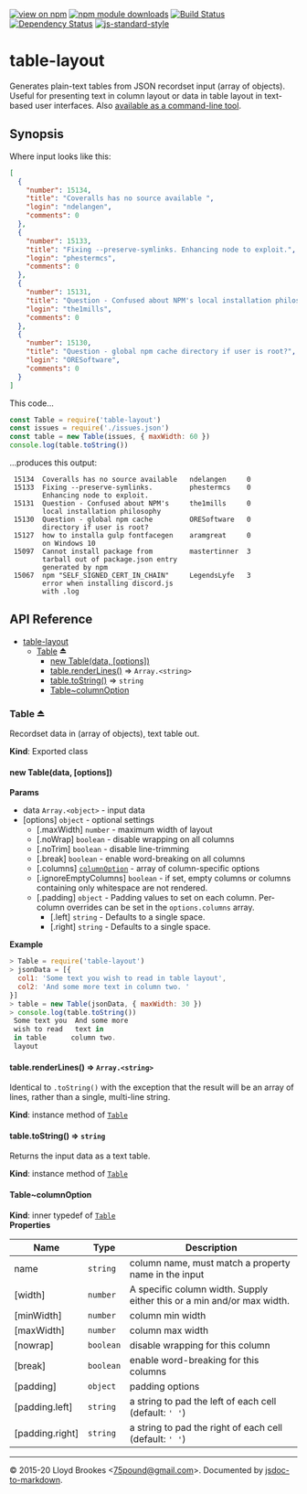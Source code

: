 [![view on npm](http://img.shields.io/npm/v/table-layout.svg)](https://www.npmjs.org/package/table-layout)
[![npm module downloads](http://img.shields.io/npm/dt/table-layout.svg)](https://www.npmjs.org/package/table-layout)
[![Build Status](https://travis-ci.org/75lb/table-layout.svg?branch=master)](https://travis-ci.org/75lb/table-layout)
[![Dependency Status](https://badgen.net/david/dep/75lb/table-layout)](https://david-dm.org/75lb/table-layout)
[![js-standard-style](https://img.shields.io/badge/code%20style-standard-brightgreen.svg)](https://github.com/feross/standard)

# table-layout
Generates plain-text tables from JSON recordset input (array of objects). Useful for presenting text in column layout or data in table layout in text-based user interfaces. Also [available as a command-line tool](https://github.com/75lb/table-layout-cli).

## Synopsis

Where input looks like this:

```json
[
  {
    "number": 15134,
    "title": "Coveralls has no source available ",
    "login": "ndelangen",
    "comments": 0
  },
  {
    "number": 15133,
    "title": "Fixing --preserve-symlinks. Enhancing node to exploit.",
    "login": "phestermcs",
    "comments": 0
  },
  {
    "number": 15131,
    "title": "Question - Confused about NPM's local installation philosophy",
    "login": "the1mills",
    "comments": 0
  },
  {
    "number": 15130,
    "title": "Question - global npm cache directory if user is root?",
    "login": "ORESoftware",
    "comments": 0
  }
]
```

This code...

```js
const Table = require('table-layout')
const issues = require('./issues.json')
const table = new Table(issues, { maxWidth: 60 })
console.log(table.toString())
```

...produces this output:

```
 15134  Coveralls has no source available   ndelangen     0
 15133  Fixing --preserve-symlinks.         phestermcs    0
        Enhancing node to exploit.
 15131  Question - Confused about NPM's     the1mills     0
        local installation philosophy
 15130  Question - global npm cache         ORESoftware   0
        directory if user is root?
 15127  how to installa gulp fontfacegen    aramgreat     0
        on Windows 10
 15097  Cannot install package from         mastertinner  3
        tarball out of package.json entry
        generated by npm
 15067  npm "SELF_SIGNED_CERT_IN_CHAIN"     LegendsLyfe   3
        error when installing discord.js
        with .log
```

## API Reference

* [table-layout](#module_table-layout)
    * [Table](#exp_module_table-layout--Table) ⏏
        * [new Table(data, [options])](#new_module_table-layout--Table_new)
        * [table.renderLines()](#module_table-layout--Table+renderLines) ⇒ <code>Array.&lt;string&gt;</code>
        * [table.toString()](#module_table-layout--Table+toString) ⇒ <code>string</code>
        * [Table~columnOption](#module_table-layout--Table..columnOption)

<a name="exp_module_table-layout--Table"></a>

### Table ⏏
Recordset data in (array of objects), text table out.

**Kind**: Exported class  
<a name="new_module_table-layout--Table_new"></a>

#### new Table(data, [options])
**Params**

- data <code>Array.&lt;object&gt;</code> - input data
- [options] <code>object</code> - optional settings
    - [.maxWidth] <code>number</code> - maximum width of layout
    - [.noWrap] <code>boolean</code> - disable wrapping on all columns
    - [.noTrim] <code>boolean</code> - disable line-trimming
    - [.break] <code>boolean</code> - enable word-breaking on all columns
    - [.columns] [<code>columnOption</code>](#module_table-layout--Table..columnOption) - array of column-specific options
    - [.ignoreEmptyColumns] <code>boolean</code> - if set, empty columns or columns containing only whitespace are not rendered.
    - [.padding] <code>object</code> - Padding values to set on each column. Per-column overrides can be set in the `options.columns` array.
        - [.left] <code>string</code> - Defaults to a single space.
        - [.right] <code>string</code> - Defaults to a single space.

**Example**  
```js
> Table = require('table-layout')
> jsonData = [{
  col1: 'Some text you wish to read in table layout',
  col2: 'And some more text in column two. '
}]
> table = new Table(jsonData, { maxWidth: 30 })
> console.log(table.toString())
 Some text you  And some more
 wish to read   text in
 in table      column two.
 layout
```
<a name="module_table-layout--Table+renderLines"></a>

#### table.renderLines() ⇒ <code>Array.&lt;string&gt;</code>
Identical to `.toString()` with the exception that the result will be an array of lines, rather than a single, multi-line string.

**Kind**: instance method of [<code>Table</code>](#exp_module_table-layout--Table)  
<a name="module_table-layout--Table+toString"></a>

#### table.toString() ⇒ <code>string</code>
Returns the input data as a text table.

**Kind**: instance method of [<code>Table</code>](#exp_module_table-layout--Table)  
<a name="module_table-layout--Table..columnOption"></a>

#### Table~columnOption
**Kind**: inner typedef of [<code>Table</code>](#exp_module_table-layout--Table)  
**Properties**

| Name | Type | Description |
| --- | --- | --- |
| name | <code>string</code> | column name, must match a property name in the input |
| [width] | <code>number</code> | A specific column width. Supply either this or a min and/or max width. |
| [minWidth] | <code>number</code> | column min width |
| [maxWidth] | <code>number</code> | column max width |
| [nowrap] | <code>boolean</code> | disable wrapping for this column |
| [break] | <code>boolean</code> | enable word-breaking for this columns |
| [padding] | <code>object</code> | padding options |
| [padding.left] | <code>string</code> | a string to pad the left of each cell (default: `' '`) |
| [padding.right] | <code>string</code> | a string to pad the right of each cell (default: `' '`) |


* * *

&copy; 2015-20 Lloyd Brookes \<75pound@gmail.com\>. Documented by [jsdoc-to-markdown](https://github.com/jsdoc2md/jsdoc-to-markdown).
